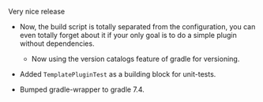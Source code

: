 Very nice release

- Now, the build script is totally separated from the configuration, you can even totally forget about it
  if your only goal is to do a simple plugin without dependencies.
    - Now using the version catalogs feature of gradle for versioning.

- Added `TemplatePluginTest` as a building block for unit-tests.

- Bumped gradle-wrapper to gradle 7.4.
